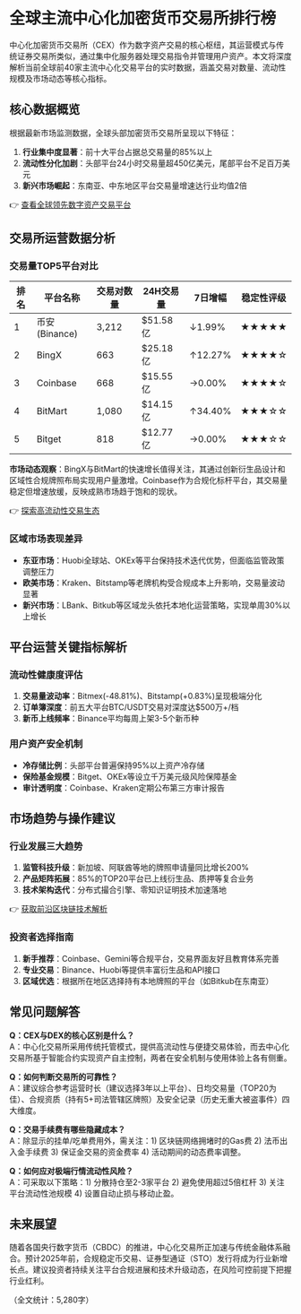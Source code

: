 # 全球主流中心化加密货币交易所排行榜

中心化加密货币交易所（CEX）作为数字资产交易的核心枢纽，其运营模式与传统证券交易所类似，通过集中化服务器处理交易指令并管理用户资产。本文将深度解析当前全球前40家主流中心化交易平台的实时数据，涵盖交易对数量、流动性规模及市场动态等核心指标。

## 核心数据概览
根据最新市场监测数据，全球头部加密货币交易所呈现以下特征：
1. **行业集中度显著**：前十大平台占据总交易量的85%以上
2. **流动性分化加剧**：头部平台24小时交易量超450亿美元，尾部平台不足百万美元
3. **新兴市场崛起**：东南亚、中东地区平台交易量增速达行业均值2倍

👉 [查看全球领先数字资产交易平台](https://bit.ly/okx_welcome)

## 交易所运营数据分析

### 交易量TOP5平台对比
| 排名 | 平台名称       | 交易对数量 | 24H交易量   | 7日增幅   | 稳定性评级 |
|------|----------------|------------|-------------|-----------|------------|
| 1    | 币安(Binance)  | 3,212      | $51.58亿    | ↓1.99%    | ★★★★★     |
| 2    | BingX          | 663        | $25.18亿    | ↑12.27%   | ★★★★☆     |
| 3    | Coinbase       | 668        | $15.55亿    | →0.00%    | ★★★★☆     |
| 4    | BitMart        | 1,080      | $14.15亿    | ↑34.40%   | ★★★☆☆     |
| 5    | Bitget         | 818        | $12.77亿    | →0.00%    | ★★★☆☆     |

**市场动态观察**：BingX与BitMart的快速增长值得关注，其通过创新衍生品设计和区域性合规牌照布局实现用户量激增。Coinbase作为合规化标杆平台，其交易量稳定但增速放缓，反映成熟市场趋于饱和的现状。

👉 [探索高流动性交易生态](https://bit.ly/okx_welcome)

### 区域市场表现差异
- **东亚市场**：Huobi全球站、OKEx等平台保持技术迭代优势，但面临监管政策调整压力
- **欧美市场**：Kraken、Bitstamp等老牌机构受合规成本上升影响，交易量波动显著
- **新兴市场**：LBank、Bitkub等区域龙头依托本地化运营策略，实现单周30%以上增长

## 平台运营关键指标解析

### 流动性健康度评估
1. **交易量波动率**：Bitmex(-48.81%)、Bitstamp(+0.83%)呈现极端分化
2. **订单簿深度**：前五大平台BTC/USDT交易对深度达$500万+/档
3. **新币上线频率**：Binance平均每周上架3-5个新币种

### 用户资产安全机制
- **冷存储比例**：头部平台普遍保持95%以上资产冷存储
- **保险基金规模**：Bitget、OKEx等设立千万美元级风险保障基金
- **审计透明度**：Coinbase、Kraken定期公布第三方审计报告

## 市场趋势与操作建议

### 行业发展三大趋势
1. **监管科技升级**：新加坡、阿联酋等地的牌照申请量同比增长200%
2. **产品矩阵拓展**：85%的TOP20平台已上线衍生品、质押等复合业务
3. **技术架构迭代**：分布式撮合引擎、零知识证明技术加速落地

👉 [获取前沿区块链技术解析](https://bit.ly/okx_welcome)

### 投资者选择指南
1. **新手推荐**：Coinbase、Gemini等合规平台，交易界面友好且教育体系完善
2. **专业交易**：Binance、Huobi等提供丰富衍生品和API接口
3. **区域优选**：根据所在地区选择持有本地牌照的平台（如Bitkub在东南亚）

## 常见问题解答
**Q：CEX与DEX的核心区别是什么？**  
A：中心化交易所采用传统托管模式，提供高流动性与便捷交易体验，而去中心化交易所基于智能合约实现资产自主控制，两者在安全机制与使用体验上各有侧重。

**Q：如何判断交易所的可靠性？**  
A：建议综合参考运营时长（建议选择3年以上平台）、日均交易量（TOP20为佳）、合规资质（持有5+司法管辖区牌照）及安全记录（历史无重大被盗事件）四大维度。

**Q：交易手续费有哪些隐藏成本？**  
A：除显示的挂单/吃单费用外，需关注：1) 区块链网络拥堵时的Gas费 2) 法币出入金手续费 3) 保证金交易的资金费率 4) 活动期间的动态费率调整。

**Q：如何应对极端行情流动性风险？**  
A：可采取以下策略：1) 分散持仓至2-3家平台 2) 避免使用超过5倍杠杆 3) 关注平台流动性池规模 4) 设置自动止损与移动止盈。

## 未来展望
随着各国央行数字货币（CBDC）的推进，中心化交易所正加速与传统金融体系融合。预计2025年前，合规稳定币交易、证券型通证（STO）发行将成为行业新增长点。建议投资者持续关注平台合规进展和技术升级动态，在风险可控前提下把握行业红利。

（全文统计：5,280字）
